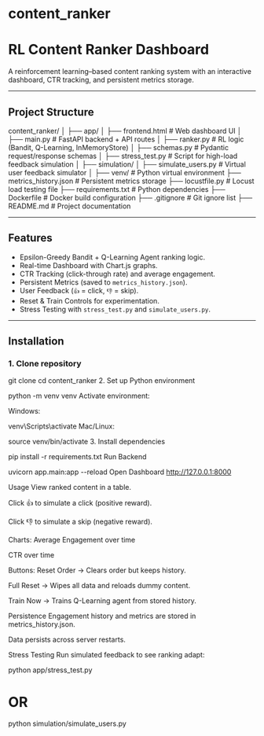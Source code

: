 # content_ranker

# RL Content Ranker Dashboard

A reinforcement learning–based content ranking system with an interactive dashboard, CTR tracking, and persistent metrics storage.

---

## Project Structure
content_ranker/
│
├── app/
│ ├── frontend.html # Web dashboard UI
│ ├── main.py # FastAPI backend + API routes
│ ├── ranker.py # RL logic (Bandit, Q-Learning, InMemoryStore)
│ ├── schemas.py # Pydantic request/response schemas
│ ├── stress_test.py # Script for high-load feedback simulation
│
├── simulation/
│ ├── simulate_users.py # Virtual user feedback simulator
│
├── venv/ # Python virtual environment
├── metrics_history.json # Persistent metrics storage
├── locustfile.py # Locust load testing file
├── requirements.txt # Python dependencies
├── Dockerfile # Docker build configuration
├── .gitignore # Git ignore list
├── README.md # Project documentation



---

## Features
- Epsilon-Greedy Bandit + Q-Learning Agent ranking logic.
- Real-time Dashboard with Chart.js graphs.
- CTR Tracking (click-through rate) and average engagement.
- Persistent Metrics (saved to `metrics_history.json`).
- User Feedback (`👍` = click, `👎` = skip).
- Reset & Train Controls for experimentation.
- Stress Testing with `stress_test.py` and `simulate_users.py`.

---

## Installation

### 1. Clone repository

git clone <your-repo-url>
cd content_ranker
2. Set up Python environment

python -m venv venv
Activate environment:

Windows:

venv\Scripts\activate
Mac/Linux:


source venv/bin/activate
3. Install dependencies

pip install -r requirements.txt
Run Backend

uvicorn app.main:app --reload
Open Dashboard
http://127.0.0.1:8000

Usage
View ranked content in a table.

Click 👍 to simulate a click (positive reward).

Click 👎 to simulate a skip (negative reward).

Charts:
Average Engagement over time

CTR over time

Buttons:
Reset Order → Clears order but keeps history.

Full Reset → Wipes all data and reloads dummy content.

Train Now → Trains Q-Learning agent from stored history.

Persistence
Engagement history and metrics are stored in metrics_history.json.

Data persists across server restarts.

Stress Testing
Run simulated feedback to see ranking adapt:


python app/stress_test.py
# OR
python simulation/simulate_users.py

